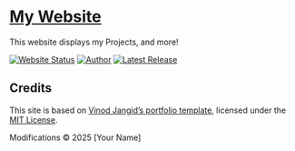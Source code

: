 # <a href="https://larslk.github.io/" target="_blank">My Website</a>
<p align="justify">This website displays my Projects, and more!</p>

[![Website Status](https://img.shields.io/badge/Website%20Status-Offline-red)](https://larslk.github.io/)
[![Author](https://img.shields.io/badge/Author-larslk-purple.svg)](https://larslk.github.io)
[![Latest Release](https://img.shields.io/badge/Latest%20Release-11%20Oct%922025-yellow.svg)](https://larslk.github.io)

## Credits

This site is based on [Vinod Jangid’s portfolio template](https://github.com/vinodjangid07/vinodjangid07.github.io),
licensed under the [MIT License](https://opensource.org/licenses/MIT).

Modifications © 2025 [Your Name]

